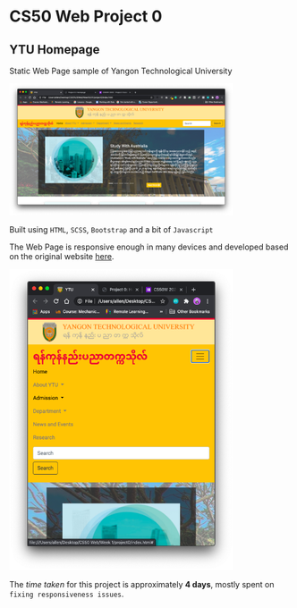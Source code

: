 # CS50 Web Project 0
## YTU Homepage
Static Web Page sample of Yangon Technological University

<img src="img/homepage.png" alt="Home Page" width="400"/>


Built using ```HTML```, ```SCSS```, ```Bootstrap``` and a bit of ```Javascript```

The Web Page is responsive enough in many devices and developed based on the original website [here](http://ytu.edu.mm).

<img src="img/page.png" alt="Home Page" width="400"/>

The *time taken* for this project is approximately **4 days**, mostly spent on ```fixing responsiveness issues```.
